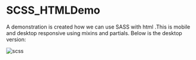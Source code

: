 # SCSS_HTMLDemo

A demonstration is created how we can use SASS with html .This is mobile and desktop responsive using mixins and partials.
Below is the desktop version:

![scss](https://user-images.githubusercontent.com/59136827/144598309-298decf3-273a-48d8-abe7-cc1a6664eae0.png)
